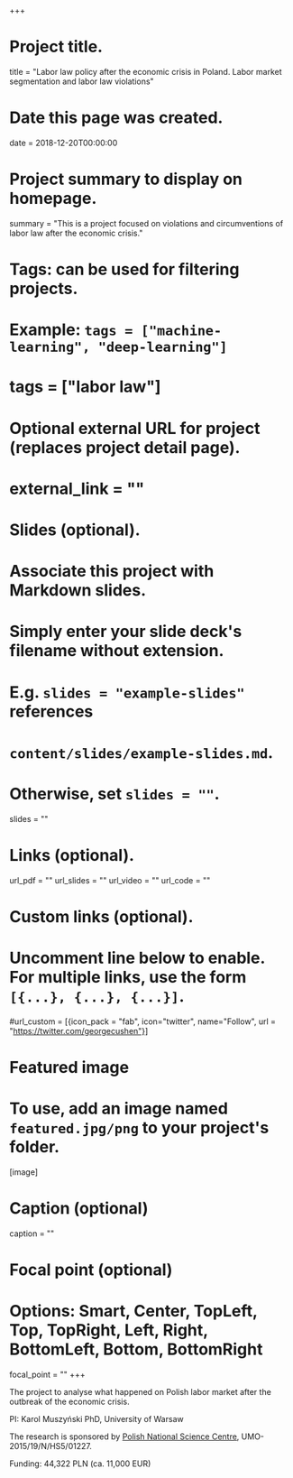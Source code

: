 +++
# Project title.
title = "Labor law policy after the economic crisis in Poland. Labor market segmentation and labor law violations"

# Date this page was created.
date = 2018-12-20T00:00:00

# Project summary to display on homepage.
summary = "This is a project focused on violations and circumventions of labor law after the economic crisis."

# Tags: can be used for filtering projects.
# Example: `tags = ["machine-learning", "deep-learning"]`
# tags = ["labor law"]

# Optional external URL for project (replaces project detail page).
# external_link = ""

# Slides (optional).
#   Associate this project with Markdown slides.
#   Simply enter your slide deck's filename without extension.
#   E.g. `slides = "example-slides"` references 
#   `content/slides/example-slides.md`.
#   Otherwise, set `slides = ""`.
slides = ""

# Links (optional).
url_pdf = ""
url_slides = ""
url_video = ""
url_code = ""

# Custom links (optional).
#   Uncomment line below to enable. For multiple links, use the form `[{...}, {...}, {...}]`.
#url_custom = [{icon_pack = "fab", icon="twitter", name="Follow", url = "https://twitter.com/georgecushen"}]

# Featured image
# To use, add an image named `featured.jpg/png` to your project's folder. 
[image]
  # Caption (optional)
  caption = ""
  
  # Focal point (optional)
  # Options: Smart, Center, TopLeft, Top, TopRight, Left, Right, BottomLeft, Bottom, BottomRight
  focal_point = ""
+++

The project to analyse what happened on Polish labor market after the outbreak of the economic crisis.

PI: Karol Muszyński PhD, University of Warsaw


The research is sponsored by [Polish National Science Centre](https://www.ncn.gov.pl/), UMO-2015/19/N/HS5/01227.

Funding: 44,322 PLN (ca. 11,000 EUR)
